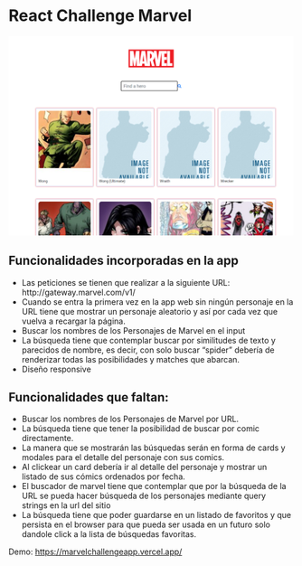 <h1>React Challenge Marvel</h1>

<img src="./src/assets/images/preview-screenshoots-app.png"/>

<h2>
Funcionalidades incorporadas en la app 
</h2>

<ul>

<li>Las peticiones se tienen que realizar a la siguiente URL:
http://gateway.marvel.com/v1/</li>

<li>Cuando se entra la primera vez en la app web sin ningún personaje en
la URL tiene que mostrar un personaje aleatorio y así por cada vez
que vuelva a recargar la página.</li>

<li>Buscar los nombres de los Personajes de Marvel en el input</li>

<li>La búsqueda tiene que contemplar buscar por similitudes de texto y
parecidos de nombre, es decir, con solo buscar “spider” debería de
renderizar todas las posibilidades y matches que abarcan.</li>

<li>Diseño responsive</li>  
  
</ul>

<h2>
Funcionalidades que faltan:
</h2>

<ul>

<li>Buscar los nombres de los Personajes de Marvel por URL.</li>

<li>La búsqueda tiene que tener la posibilidad de buscar por comic
directamente.
</li>

<li>La manera que se mostrarán las búsquedas serán en forma de cards
y modales para el detalle del personaje con sus comics.</li>

<li>
Al clickear un card debería ir al detalle del personaje y mostrar un
listado de sus cómics ordenados por fecha.
</li>

<li>
El buscador de marvel tiene que contemplar que por la búsqueda de
la URL se pueda hacer búsqueda de los personajes mediante query
strings en la url del sitio
</li>

<li>
La búsqueda tiene que poder guardarse en un listado de favoritos y
que persista en el browser para que pueda ser usada en un futuro solo
dandole click a la lista de búsquedas favoritas.

</li>
</ul>

Demo: https://marvelchallengeapp.vercel.app/
